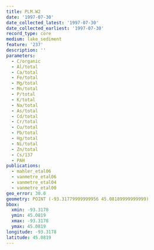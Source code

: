 ```yaml
---
title: PLM.W2
date: '1997-07-30'
date_collected_latest: '1997-07-30'
date_collected_earliest: '1997-07-30'
record_type: core
medium: lake_sediment
feature: '237'
description: ''
parameters:
  - C/organic
  - Al/total
  - Ca/total
  - Fe/total
  - Mg/total
  - Mn/total
  - P/total
  - K/total
  - Na/total
  - As/total
  - Cd/total
  - Cr/total
  - Cu/total
  - Pb/total
  - Hg/total
  - Ni/total
  - Zn/total
  - Cs/137
  - PAH
publications:
  - mahler_etal06
  - vanmetre_etal06
  - vanmetre_etal04
  - vanmetre_etal00
geo_error: 30.0
geometry: POINT (-93.31779999999956 45.08189999999999)
bbox:
  xmin: -93.3178
  ymin: 45.0819
  xmax: -93.3178
  ymax: 45.0819
longitude: -93.3178
latitude: 45.0819
---
```

